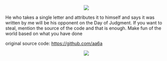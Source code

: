 <p align="center"><img src="https://i0.wp.com/images.hive.blog/DQmZgGvu6YXrMNyDb4wVURLV14WNNSYs58R1kY64HNMSmCL/hive-didver1.gif"></p>
He who takes a single letter and attributes it to himself and says it was written by me will be his opponent on the Day of Judgment. If you want to steal, mention the source of the code and that is enough. Make fun of the world based on what you have done


original source code: https://github.com/aa6a
<p align="center"><img src="https://i0.wp.com/images.hive.blog/DQmZgGvu6YXrMNyDb4wVURLV14WNNSYs58R1kY64HNMSmCL/hive-didver1.gif"></p>
